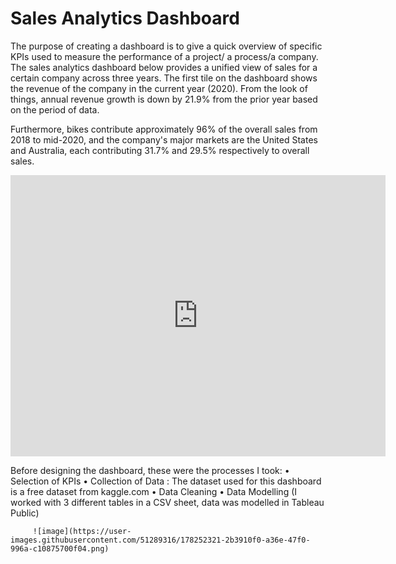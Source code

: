 # Sales Analytics Dashboard

The purpose of creating a dashboard is to give a quick overview of specific KPIs used to measure the performance of a project/ a process/a company. The sales analytics dashboard below provides a unified view of sales for a certain company across three years. The first tile on the dashboard shows the revenue of the company in the current year (2020). From the look of things, annual revenue growth is down by 21.9% from the prior year based on the period of data. 

Furthermore, bikes contribute approximately 96% of the overall sales from 2018 to mid-2020, and the company's major markets are the United States and Australia, each contributing 31.7% and 29.5% respectively to overall sales.


<iframe width="600" height="450" src="https://datastudio.google.com/embed/reporting/a865116c-b80a-4b38-9137-e90a79a167a3/page/ZrXxC" frameborder="0" style="border:0" allowfullscreen></iframe>


Before designing the dashboard, these were the processes I took: 
• Selection of KPIs 
• Collection of Data : The dataset used for this dashboard is a free dataset from kaggle.com
• Data Cleaning
• Data Modelling (I worked with 3 different tables in a CSV sheet, data was modelled in Tableau Public) 



   
         ![image](https://user-images.githubusercontent.com/51289316/178252321-2b3910f0-a36e-47f0-996a-c10875700f04.png)
